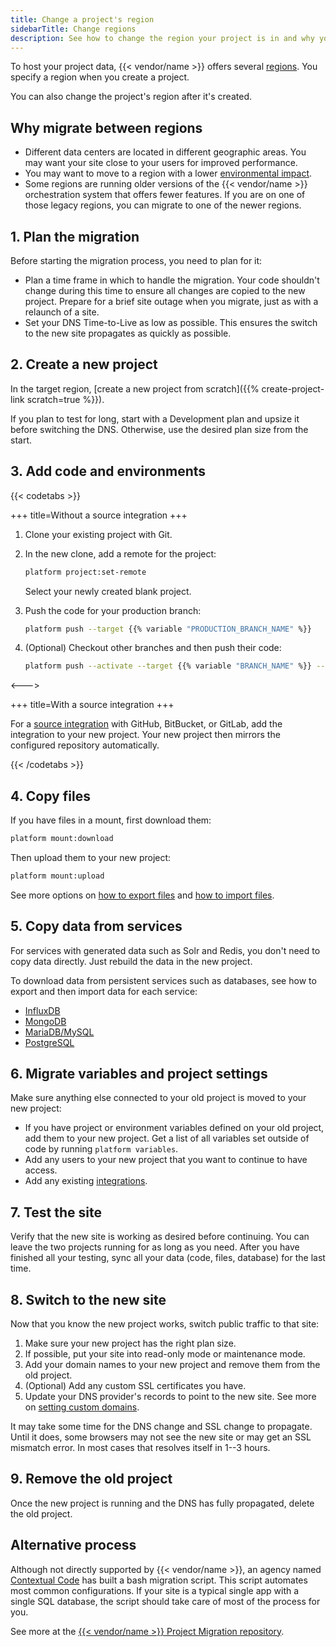 ```yaml
---
title: Change a project's region
sidebarTitle: Change regions
description: See how to change the region your project is in and why you might want to do so.
---
```


To host your project data, {{< vendor/name >}} offers several [regions](../development/regions.md).
You specify a region when you create a project.

You can also change the project's region after it's created.

## Why migrate between regions

- Different data centers are located in different geographic areas.
  You may want your site close to your users for improved performance.
- You may want to move to a region with a lower [environmental impact](../development/regions.md#environmental-impact).
- Some regions are running older versions of the {{< vendor/name >}} orchestration system that offers fewer features.
  If you are on one of those legacy regions, you can migrate to one of the newer regions.

## 1. Plan the migration

Before starting the migration process, you need to plan for it:

- Plan a time frame in which to handle the migration.
  Your code shouldn't change during this time to ensure all changes are copied to the new project.
  Prepare for a brief site outage when you migrate, just as with a relaunch of a site.
- Set your DNS Time-to-Live as low as possible.
  This ensures the switch to the new site propagates as quickly as possible.

## 2. Create a new project

In the target region, [create a new project from scratch]({{% create-project-link scratch=true %}}).

If you plan to test for long, start with a Development plan and upsize it before switching the DNS.
Otherwise, use the desired plan size from the start.

## 3. Add code and environments

{{< codetabs >}}

+++
title=Without a source integration
+++

1. Clone your existing project with Git.
2. In the new clone, add a remote for the project:

   ```bash
   platform project:set-remote
   ```

   Select your newly created blank project.

3. Push the code for your production branch:

   ```bash
   platform push --target {{% variable "PRODUCTION_BRANCH_NAME" %}}
   ```

4. (Optional) Checkout other branches and then push their code:

   ```bash
   platform push --activate --target {{% variable "BRANCH_NAME" %}} --parent {{% variable "PRODUCTION_BRANCH_NAME" %}}
   ```

<--->

+++
title=With a source integration
+++

For a [source integration](../integrations/source/_index.md) with GitHub, BitBucket, or GitLab,
add the integration to your new project.
Your new project then mirrors the configured repository automatically.

{{< /codetabs >}}

## 4. Copy files

If you have files in a mount, first download them:

```bash
platform mount:download
```

Then upload them to your new project:

```bash
platform mount:upload
```

See more options on [how to export files](/learn/tutorials/exporting.md)
and [how to import files](/learn/tutorials/migrating.md#6-import-files).

## 5. Copy data from services

For services with generated data such as Solr and Redis, you don't need to copy data directly.
Just rebuild the data in the new project.

To download data from persistent services such as databases,
see how to export and then import data for each service:

- [InfluxDB](../add-services/influxdb.md#export-data)
- [MongoDB](../add-services/mongodb.md#exporting-data)
- [MariaDB/MySQL](../add-services/mysql/_index.md#exporting-data)
- [PostgreSQL](../add-services/postgresql.md#exporting-data)

## 6. Migrate variables and project settings

Make sure anything else connected to your old project is moved to your new project:

- If you have project or environment variables defined on your old project, add them to your new project.
  Get a list of all variables set outside of code by running `platform variables`.
- Add any users to your new project that you want to continue to have access.
- Add any existing [integrations](../integrations/_index.md).

## 7. Test the site

Verify that the new site is working as desired before continuing.
You can leave the two projects running for as long as you need.
After you have finished all your testing, sync all your data (code, files, database) for the last time.

## 8. Switch to the new site

Now that you know the new project works, switch public traffic to that site:

1. Make sure your new project has the right plan size.
2. If possible, put your site into read-only mode or maintenance mode.
3. Add your domain names to your new project and remove them from the old project.
4. (Optional) Add any custom SSL certificates you have.
5. Update your DNS provider's records to point to the new site. See more on [setting custom domains](../domains/steps/_index.md).

It may take some time for the DNS change and SSL change to propagate.
Until it does, some browsers may not see the new site or may get an SSL mismatch error.
In most cases that resolves itself in 1--3 hours.

## 9. Remove the old project

Once the new project is running and the DNS has fully propagated, delete the old project.

## Alternative process

Although not directly supported by {{< vendor/name >}},
an agency named [Contextual Code](https://www.contextualcode.com/) has built a bash migration script.
This script automates most common configurations.
If your site is a typical single app with a single SQL database,
the script should take care of most of the process for you.

See more at the [{{< vendor/name >}} Project Migration repository](https://gitlab.com/contextualcode/platformsh-migration).
